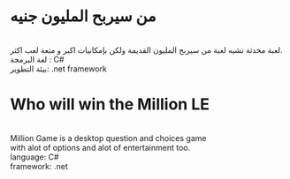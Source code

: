 <h1> من سيربح المليون جنيه</h1>
<br>
لعبة محدثة تشبه لعبة من سيربح المليون القديمة ولكن بإمكانيات اكبر و متعة لعب اكثر.
<br>
لغة البرمجة : C#
<br>
بيئة التطوير: .net framework
<br>
<h1>Who will win the Million LE</h1>
<br>
Million Game is a desktop question and choices game 
<br>
with alot of options and alot of entertainment too.
<br>
language: C#
<br>
framework: .net
